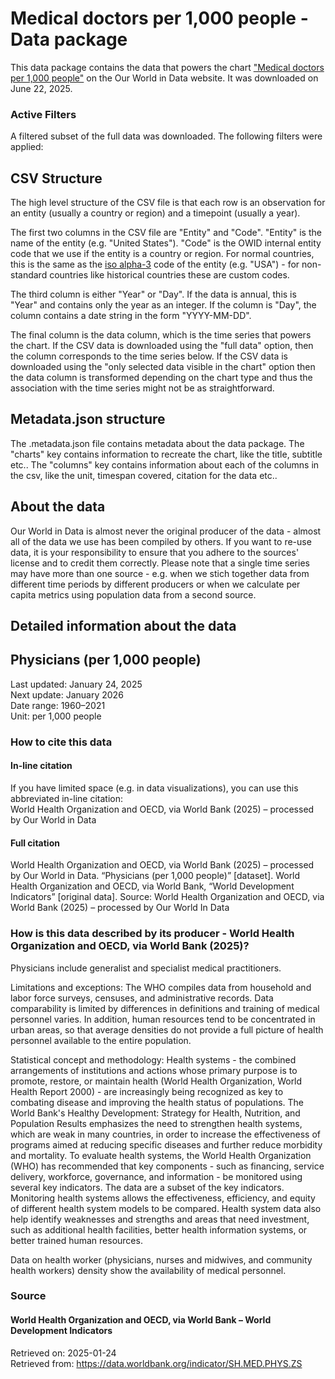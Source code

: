 # Medical doctors per 1,000 people - Data package

This data package contains the data that powers the chart ["Medical doctors per 1,000 people"](https://ourworldindata.org/grapher/physicians-per-1000-people?v=1&csvType=full&useColumnShortNames=false) on the Our World in Data website. It was downloaded on June 22, 2025.

### Active Filters

A filtered subset of the full data was downloaded. The following filters were applied:

## CSV Structure

The high level structure of the CSV file is that each row is an observation for an entity (usually a country or region) and a timepoint (usually a year).

The first two columns in the CSV file are "Entity" and "Code". "Entity" is the name of the entity (e.g. "United States"). "Code" is the OWID internal entity code that we use if the entity is a country or region. For normal countries, this is the same as the [iso alpha-3](https://en.wikipedia.org/wiki/ISO_3166-1_alpha-3) code of the entity (e.g. "USA") - for non-standard countries like historical countries these are custom codes.

The third column is either "Year" or "Day". If the data is annual, this is "Year" and contains only the year as an integer. If the column is "Day", the column contains a date string in the form "YYYY-MM-DD".

The final column is the data column, which is the time series that powers the chart. If the CSV data is downloaded using the "full data" option, then the column corresponds to the time series below. If the CSV data is downloaded using the "only selected data visible in the chart" option then the data column is transformed depending on the chart type and thus the association with the time series might not be as straightforward.

## Metadata.json structure

The .metadata.json file contains metadata about the data package. The "charts" key contains information to recreate the chart, like the title, subtitle etc.. The "columns" key contains information about each of the columns in the csv, like the unit, timespan covered, citation for the data etc..

## About the data

Our World in Data is almost never the original producer of the data - almost all of the data we use has been compiled by others. If you want to re-use data, it is your responsibility to ensure that you adhere to the sources' license and to credit them correctly. Please note that a single time series may have more than one source - e.g. when we stich together data from different time periods by different producers or when we calculate per capita metrics using population data from a second source.

## Detailed information about the data


## Physicians (per 1,000 people)
Last updated: January 24, 2025  
Next update: January 2026  
Date range: 1960–2021  
Unit: per 1,000 people  


### How to cite this data

#### In-line citation
If you have limited space (e.g. in data visualizations), you can use this abbreviated in-line citation:  
World Health Organization and OECD, via World Bank (2025) – processed by Our World in Data

#### Full citation
World Health Organization and OECD, via World Bank (2025) – processed by Our World in Data. “Physicians (per 1,000 people)” [dataset]. World Health Organization and OECD, via World Bank, “World Development Indicators” [original data].
Source: World Health Organization and OECD, via World Bank (2025) – processed by Our World In Data

### How is this data described by its producer - World Health Organization and OECD, via World Bank (2025)?
Physicians include generalist and specialist medical practitioners.

Limitations and exceptions: The WHO compiles data from household and labor force surveys, censuses, and administrative records. Data comparability is limited by differences in definitions and training of medical personnel varies. In addition, human resources tend to be concentrated in urban areas, so that average densities do not provide a full picture of health personnel available to the entire population.

Statistical concept and methodology: Health systems - the combined arrangements of institutions and actions whose primary purpose is to promote, restore, or maintain health (World Health Organization, World Health Report 2000) - are increasingly being recognized as key to combating disease and improving the health status of populations. The World Bank's Healthy Development: Strategy for Health, Nutrition, and Population Results emphasizes the need to strengthen health systems, which are weak in many countries, in order to increase the effectiveness of programs aimed at reducing specific diseases and further reduce morbidity and mortality. To evaluate health systems, the World Health Organization (WHO) has recommended that key components - such as financing, service delivery, workforce, governance, and information - be monitored using several key indicators. The data are a subset of the key indicators. Monitoring health systems allows the effectiveness, efficiency, and equity of different health system models to be compared. Health system data also help identify weaknesses and strengths and areas that need investment, such as additional health facilities, better health information systems, or better trained human resources.

Data on health worker (physicians, nurses and midwives, and community health workers) density show the availability of medical personnel.

### Source

#### World Health Organization and OECD, via World Bank – World Development Indicators
Retrieved on: 2025-01-24  
Retrieved from: https://data.worldbank.org/indicator/SH.MED.PHYS.ZS  


    